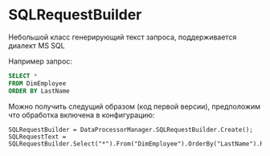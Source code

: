 # SQLRequestBuilder

Небольшой класс генерирующий текст запроса, поддерживается диалект MS SQL

Например запрос:

```sql
SELECT *  
FROM DimEmployee  
ORDER BY LastName
```

Можно получить следущий образом (код первой версии), предположим что обработка включена в конфигурацию:

```1C Enterpise
SQLRequestBuilder = DataProcessorManager.SQLRequestBuilder.Create();
SQLRequestText = SQLRequestBuilder.Select("*").From("DimEmployee").OrderBy("LastName").RequestText();
```
